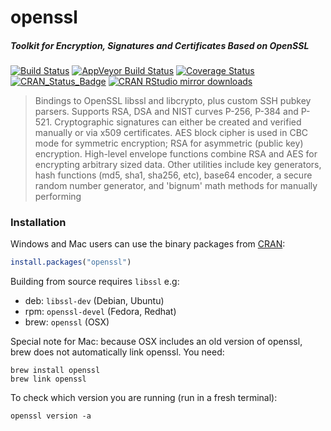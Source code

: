 # openssl

##### *Toolkit for Encryption, Signatures and Certificates Based on OpenSSL*

[![Build Status](https://travis-ci.org/jeroenooms/openssl.svg?branch=master)](https://travis-ci.org/jeroenooms/openssl)
[![AppVeyor Build Status](https://ci.appveyor.com/api/projects/status/github/jeroenooms/openssl?branch=master&svg=true)](https://ci.appveyor.com/project/jeroenooms/openssl)
[![Coverage Status](https://codecov.io/github/jeroenooms/openssl/coverage.svg?branch=master)](https://codecov.io/github/jeroenooms/openssl?branch=master)
[![CRAN_Status_Badge](http://www.r-pkg.org/badges/version/openssl)](http://cran.r-project.org/package=openssl)
[![CRAN RStudio mirror downloads](http://cranlogs.r-pkg.org/badges/openssl)](http://cran.r-project.org/web/packages/openssl/index.html)

> Bindings to OpenSSL libssl and libcrypto, plus custom SSH
  pubkey parsers. Supports RSA, DSA and NIST curves P-256, P-384 and P-521.
  Cryptographic signatures can either be created and verified manually or via x509
  certificates. AES block cipher is used in CBC mode for symmetric encryption; RSA
  for asymmetric (public key) encryption. High-level envelope functions combine
  RSA and AES for encrypting arbitrary sized data. Other utilities include key
  generators, hash functions (md5, sha1, sha256, etc), base64 encoder, a secure
  random number generator, and 'bignum' math methods for manually performing

### Installation

Windows and Mac users can use the binary packages from [CRAN](http://cran.r-project.org/web/packages/openssl/index.html):

```r
install.packages("openssl")
```

Building from source requires `libssl` e.g:

 - deb: `libssl-dev` (Debian, Ubuntu)
 - rpm: `openssl-devel` (Fedora, Redhat)
 - brew: `openssl` (OSX)

Special note for Mac: because OSX includes an old version of openssl, brew does
not automatically link openssl. You need:

```
brew install openssl
brew link openssl
```

To check which version you are running (run in a fresh terminal):

```
openssl version -a
```

